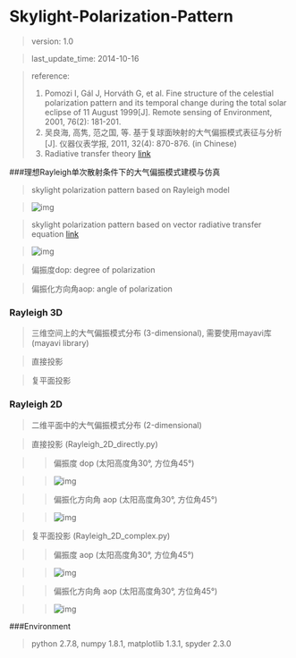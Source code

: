 Skylight-Polarization-Pattern
=============================
>version: 1.0

>last_update_time: 2014-10-16

>reference:
>
>1. Pomozi I, Gál J, Horváth G, et al. Fine structure of the celestial polarization pattern and its temporal change during the total solar eclipse of 11 August 1999\[J\]. Remote sensing of Environment, 2001, 76(2): 181-201.
>2. 吴良海, 高隽, 范之国, 等. 基于复球面映射的大气偏振模式表征与分析\[J\]. 仪器仪表学报, 2011, 32(4): 870-876. (in Chinese)
>3. Radiative transfer theory [link](http://www.oceanopticsbook.info/view/radiative_transfer_theory/level_2/the_vector_radiative_transfer_equation)

###理想Rayleigh单次散射条件下的大气偏振模式建模与仿真

>skylight polarization pattern based on Rayleigh model

>![img](https://github.com/ConanGit/gallery/blob/master/Skylight-Polarization-Pattern/img1.jpg)

>skylight polarization pattern based on vector radiative transfer equation [link](http://www.oceanopticsbook.info/view/radiative_transfer_theory/level_2/the_vector_radiative_transfer_equation)

>![img](https://github.com/ConanGit/gallery/blob/master/Skylight-Polarization-Pattern/img2.jpg)


>偏振度dop: degree of polarization

>偏振化方向角aop: angle of polarization

### Rayleigh 3D
>三维空间上的大气偏振模式分布 (3-dimensional), 需要使用mayavi库 (mayavi library)

>直接投影

>复平面投影

### Rayleigh 2D
>二维平面中的大气偏振模式分布 (2-dimensional)

>直接投影 (Rayleigh_2D_directly.py)

>>偏振度 dop (太阳高度角30°, 方位角45°)

>>![img](https://github.com/ConanGit/gallery/blob/master/Skylight-Polarization-Pattern/img3.png)

>>偏振化方向角 aop (太阳高度角30°, 方位角45°)

>>![img](https://github.com/ConanGit/gallery/blob/master/Skylight-Polarization-Pattern/img4.png)

>复平面投影 (Rayleigh_2D_complex.py)

>>偏振度 aop (太阳高度角30°, 方位角45°)

>>![img](https://github.com/ConanGit/gallery/blob/master/Skylight-Polarization-Pattern/img5.png)

>>偏振化方向角 aop (太阳高度角30°, 方位角45°)

>>![img](https://github.com/ConanGit/gallery/blob/master/Skylight-Polarization-Pattern/img6.png)

###Environment
>python 2.7.8, numpy 1.8.1, matplotlib 1.3.1, spyder 2.3.0

